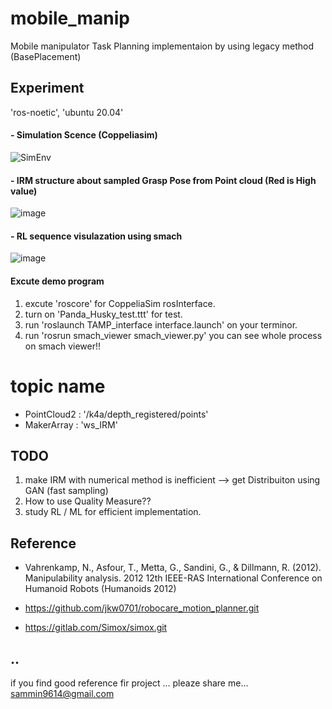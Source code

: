 # mobile_manip

 Mobile manipulator Task Planning implementaion  by using legacy method (BasePlacement)

## Experiment 
'ros-noetic', 'ubuntu 20.04'

#### - Simulation Scence (Coppeliasim)
![SimEnv](https://user-images.githubusercontent.com/49723556/151513552-4a18bd52-326e-4349-b107-844899f97b59.png)

#### - IRM structure about sampled Grasp Pose from Point cloud (Red is High value)
![image](https://user-images.githubusercontent.com/49723556/151492932-8656a287-cd8e-49da-adbd-e60db22570e8.png)

#### - RL sequence visulazation using smach
![image](https://user-images.githubusercontent.com/49723556/152644945-2308bda1-6664-4fd2-9692-59a77cfc3e94.png)


#### Excute demo program

1. excute 'roscore' for CoppeliaSim rosInterface.
2. turn on 'Panda_Husky_test.ttt' for test. 
3. run 'roslaunch  TAMP_interface interface.launch' on your terminor.
4. run 'rosrun  smach_viewer smach_viewer.py' you can see whole process on smach viewer!! 

# topic name

 * PointCloud2 : '/k4a/depth_registered/points'  
 * MakerArray : 'ws_IRM' 

## TODO

1. make IRM with numerical method is inefficient --> get Distribuiton using GAN (fast sampling)
2. How to use Quality Measure?? 
3. study RL / ML for efficient implementation.

## Reference
- Vahrenkamp, N., Asfour, T., Metta, G., Sandini, G., & Dillmann, R. (2012). Manipulability analysis. 2012 12th IEEE-RAS International Conference on Humanoid Robots (Humanoids 2012)

- https://github.com/jkw0701/robocare_motion_planner.git
- https://gitlab.com/Simox/simox.git

## ..
if you find good reference fir project ... pleaze share me... sammin9614@gmail.com
